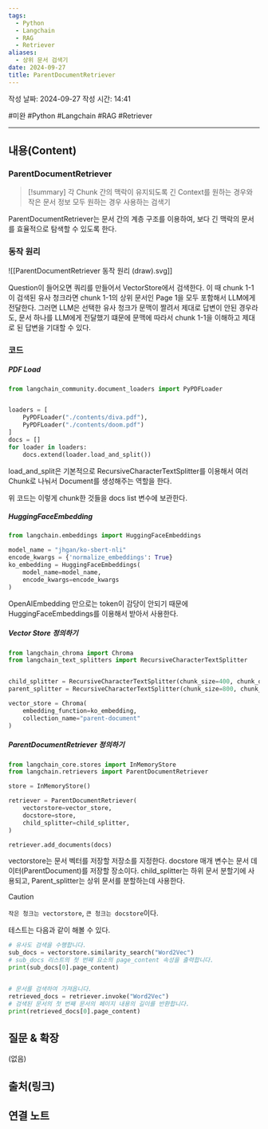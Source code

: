 ```yaml
---
tags:
  - Python
  - Langchain
  - RAG
  - Retriever
aliases:
  - 상위 문서 검색기
date: 2024-09-27
title: ParentDocumentRetriever
---
```

작성 날짜: 2024-09-27
작성 시간: 14:41

#미완 #Python #Langchain #RAG #Retriever 

----
## 내용(Content)

### ParentDocumentRetriever

>[!summary]
> 각 Chunk 간의 맥락이 유지되도록 긴 Context를 원하는 경우와 작은 문서 정보 모두 원하는 경우 사용하는 검색기

ParentDocumentRetriever는 문서 간의 계층 구조를 이용하여, 보다 긴 맥락의 문서를 효율적으로 탐색할 수 있도록 한다.

### 동작 원리

![[ParentDocumentRetriever 동작 원리 (draw).svg]]


Question이 들어오면 쿼리를 만들어서 VectorStore에서 검색한다. 이 때 chunk 1-1이 검색된 유사 청크라면 chunk 1-1의 상위 문서인 Page 1을 모두 포함해서 LLM에게 전달한다. 그러면 LLM은 선택한 유사 청크가 문맥이 짤려서 제대로 답변이 안된 경우라도, 문서 하나를 LLM에게 전달했기 떄문에 문맥에 따라서 chunk 1-1을 이해하고 제대로 된 답변을 기대할 수 있다.

### 코드

##### PDF Load

```python
from langchain_community.document_loaders import PyPDFLoader


loaders = [
    PyPDFLoader("./contents/diva.pdf"),
    PyPDFLoader("./contents/doom.pdf")
]
docs = []
for loader in loaders:
    docs.extend(loader.load_and_split())
```

load_and_split은 기본적으로 RecursiveCharacterTextSplitter를 이용해서 여러 Chunk로 나눠서 Document를 생성해주는 역할을 한다.

위 코드는 이렇게 chunk한 것들을 docs list 변수에 보관한다.
##### HuggingFaceEmbedding

``` python
from langchain.embeddings import HuggingFaceEmbeddings

model_name = "jhgan/ko-sbert-nli"
encode_kwargs = {'normalize_embeddings': True}
ko_embedding = HuggingFaceEmbeddings(
    model_name=model_name,
    encode_kwargs=encode_kwargs
)
```

OpenAIEmbedding 만으로는 token이 감당이 안되기 때문에 HuggingFaceEmbeddings를 이용해서 받아서 사용한다.

##### Vector Store 정의하기

```python
from langchain_chroma import Chroma
from langchain_text_splitters import RecursiveCharacterTextSplitter


child_splitter = RecursiveCharacterTextSplitter(chunk_size=400, chunk_overlap=100)
parent_splitter = RecursiveCharacterTextSplitter(chunk_size=800, chunk_overlap=100)

vector_store = Chroma(
    embedding_function=ko_embedding,
    collection_name="parent-document"
)
```

##### ParentDocumentRetriever 정의하기

```python
from langchain_core.stores import InMemoryStore
from langchain.retrievers import ParentDocumentRetriever

store = InMemoryStore()

retriever = ParentDocumentRetriever(
    vectorstore=vector_store,
    docstore=store,
    child_splitter=child_splitter,
)

retriever.add_documents(docs)
```

vectorstore는 문서 벡터를 저장할 저장소를 지정한다. docstore 매개 변수는 문서 데이터(ParentDocument)를 저장할 장소이다. child_splitter는 하위 문서 분할기에 사용되고, Parent_splitter는 상위 문서를 분할하는데 사용한다.

>[!caution]
>`작은 청크는 vectorstore`, `큰 청크는 docstore`이다.

테스트는 다음과 같이 해볼 수 있다.

```python
# 유사도 검색을 수행합니다.
sub_docs = vectorstore.similarity_search("Word2Vec")
# sub_docs 리스트의 첫 번째 요소의 page_content 속성을 출력합니다.
print(sub_docs[0].page_content)


# 문서를 검색하여 가져옵니다.
retrieved_docs = retriever.invoke("Word2Vec")
# 검색된 문서의 첫 번째 문서의 페이지 내용의 길이를 반환합니다.
print(retrieved_docs[0].page_content)
```




## 질문 & 확장

(없음)

## 출처(링크)


## 연결 노트










